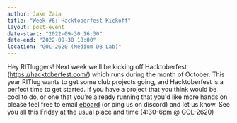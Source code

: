 ```yaml
---
author: Jake Zaia
title: "Week #6: Hacktoberfest Kickoff"
layout: post-event
date-start: "2022-09-30 16:30"
date-end: "2022-09-30 18:00"
location: "GOL-2620 (Medium DB Lab)"
---
```


Hey RITluggers! Next week we'll be kicking off Hacktoberfest (https://hacktoberfest.com/) which runs during the month of October. This year RITlug wants to get some club projects going, and Hacktoberfest is a perfect time to get started. If you have a project that you think would be cool to do, or one that you're already running that you'd like more hands on please feel free to email [eboard](mailto:eboard@ritlug.com) (or ping us on discord) and let us know. See you all this Friday at the usual place and time (4:30-6pm @ GOL-2620)
